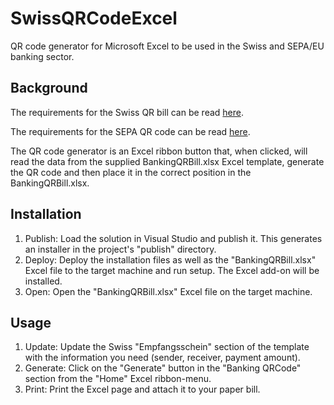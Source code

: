 # SwissQRCodeExcel
QR code generator for Microsoft Excel to be used in the Swiss and SEPA/EU banking sector.

## Background

The requirements for the Swiss QR bill can be read [here](https://www.moneytoday.ch/lexikon/qr-rechnung).

The requirements for the SEPA QR code can be read [here](https://en.wikipedia.org/wiki/EPC_QR_code).

The QR code generator is an Excel ribbon button that, when clicked, will read the data from the supplied BankingQRBill.xlsx Excel template, generate the QR code and then place it in the correct position in the BankingQRBill.xlsx.

## Installation

1. Publish: Load the solution in Visual Studio and publish it. This generates an installer in the project's "publish" directory.
2. Deploy: Deploy the installation files as well as the "BankingQRBill.xlsx" Excel file to the target machine and run setup. The Excel add-on will be installed.
3. Open: Open the "BankingQRBill.xlsx" Excel file on the target machine.

## Usage

1. Update: Update the Swiss "Empfangsschein" section of the template with the information you need (sender, receiver, payment amount).
2. Generate: Click on the "Generate" button in the "Banking QRCode" section from the "Home" Excel ribbon-menu.
3. Print: Print the Excel page and attach it to your paper bill.

